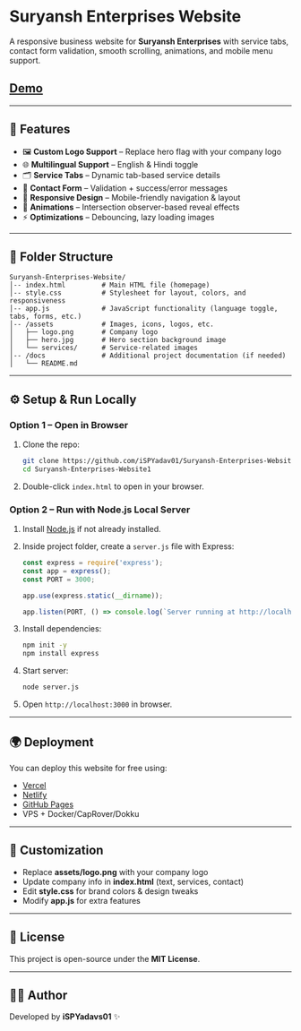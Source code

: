 # Suryansh Enterprises Website

A responsive business website for **Suryansh Enterprises** with service tabs, contact form validation, smooth scrolling, animations, and mobile menu support.

## [Demo](https://ispyadav01.github.io/Suryansh-Enterprises-Website1/)

---

## 🚀 Features

* 🖼️ **Custom Logo Support** – Replace hero flag with your company logo
* 🌐 **Multilingual Support** – English & Hindi toggle
* 🗂️ **Service Tabs** – Dynamic tab-based service details
* 📩 **Contact Form** – Validation + success/error messages
* 📱 **Responsive Design** – Mobile-friendly navigation & layout
* 🎨 **Animations** – Intersection observer-based reveal effects
* ⚡ **Optimizations** – Debouncing, lazy loading images

---

## 📁 Folder Structure

```
Suryansh-Enterprises-Website/
│-- index.html         # Main HTML file (homepage)
│-- style.css          # Stylesheet for layout, colors, and responsiveness
│-- app.js             # JavaScript functionality (language toggle, tabs, forms, etc.)
│-- /assets            # Images, icons, logos, etc.
│   ├── logo.png       # Company logo
│   ├── hero.jpg       # Hero section background image
│   └── services/      # Service-related images
│-- /docs              # Additional project documentation (if needed)
│   └── README.md
```

---

## ⚙️ Setup & Run Locally

### Option 1 – Open in Browser

1. Clone the repo:

   ```bash
   git clone https://github.com/iSPYadav01/Suryansh-Enterprises-Website1.git
   cd Suryansh-Enterprises-Website1
   ```
2. Double-click `index.html` to open in your browser.

### Option 2 – Run with Node.js Local Server

1. Install [Node.js](https://nodejs.org/) if not already installed.
2. Inside project folder, create a `server.js` file with Express:

   ```js
   const express = require('express');
   const app = express();
   const PORT = 3000;

   app.use(express.static(__dirname));

   app.listen(PORT, () => console.log(`Server running at http://localhost:${PORT}`));
   ```
3. Install dependencies:

   ```bash
   npm init -y
   npm install express
   ```
4. Start server:

   ```bash
   node server.js
   ```
5. Open `http://localhost:3000` in browser.

---

## 🌍 Deployment

You can deploy this website for free using:

* [Vercel](https://vercel.com)
* [Netlify](https://www.netlify.com)
* [GitHub Pages](https://pages.github.com)
* VPS + Docker/CapRover/Dokku

---

## 🔑 Customization

* Replace **assets/logo.png** with your company logo
* Update company info in **index.html** (text, services, contact)
* Edit **style.css** for brand colors & design tweaks
* Modify **app.js** for extra features

---

## 📝 License

This project is open-source under the **MIT License**.

---

## 👨‍💻 Author

Developed by **iSPYadavs01** ✨


